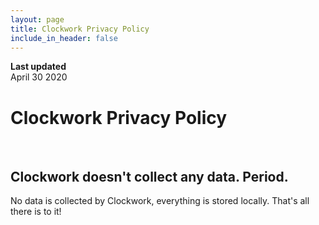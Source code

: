 ```yaml
---
layout: page
title: Clockwork Privacy Policy
include_in_header: false
---
```


**Last updated**  
April 30 2020

# Clockwork Privacy Policy
<br>

## Clockwork doesn't collect any data. Period.
No data is collected by Clockwork, everything is stored locally. That's all there is to it!
